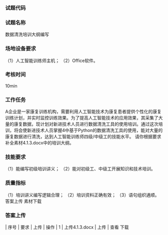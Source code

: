 ### 试题代码
### 试题名称
数据清洗培训大纲编写
### 场地设备要求
（1）人工智能训练师主机；
（2）Office软件。
### 考核时间
10min
### 工作任务
A企业是一家康复训练机构，需要利用人工智能技术为康复患者提供个性化的康复训练计划，并实时监控训练效果。为了提高人工智能技术的应用效果，其采集了大量的康复数据，现计划对新进技术人员进行数据清洗工具的使用培训。通过这次培训，将会使新进技术人员掌握4中基于Python的数据清洗工具的使用，能对大量的康复数据进行清洗，达到人工智能训练师四级/中级工的技能水平。
请你根据要求补全素材4.1.3.docx中的培训大纲。
### 技能要求
（1）能编写初级培训讲义；
（2）能对初级工、中级工开展知识和技术培训。
### 质量指标
（1）培训讲义编写逻辑合理；
（2）培训资料正确有效；
（3）语句组织通顺。
答案上传 素材下载
### 答案上传
| 
序号 
| 要求 
| 上传 
| 操作 
| 1 
| 上传4.1.3.docx 
| 上传 
| 查看 下载